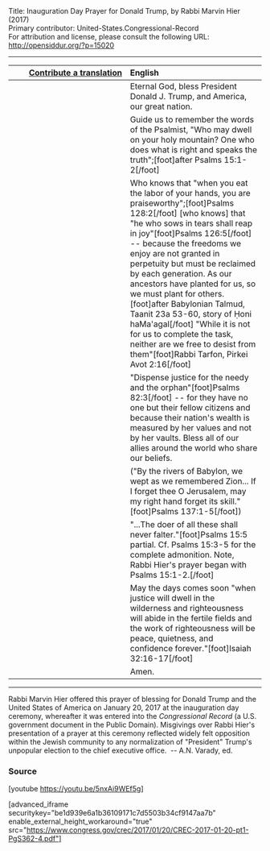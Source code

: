 <html>
<head></head>
<body>
Title: Inauguration Day Prayer for Donald Trump, by Rabbi Marvin Hier (2017)<br />
Primary contributor: United-States.Congressional-Record<br />
For attribution and license, please consult the following URL: <a href="http://opensiddur.org/?p=15020">http://opensiddur.org/?p=15020</a>
<p />
<hr />

<table style="margin-left: auto;margin-right: auto;" class="draggable">
<thead><tr><th id="x" style="text-align: right;"><a href="/contributing/upload/">Contribute a translation</a></th><th style="text-align: left;">English</th></tr></thead>
<tbody>
<tr><td style="vertical-align:top;" width="46%">
<div class="liturgy"><span lang="he">

</span></div></td>
 
<td style="vertical-align:top;" width="53%">
<div class="english">
Eternal God, 
bless President Donald J. Trump, 
and America, our great nation.
</div></td></tr>


<tr><td style="vertical-align:top;" width="46%">
<div class="liturgy"><span lang="he">

</span></div></td>
 
<td style="vertical-align:top;" width="53%">
<div class="english">
Guide us to remember the words of the Psalmist, 
"Who may dwell on your holy mountain? 
One who does what is right 
and speaks the truth";[foot]after Psalms 15:1-2[/foot]
</div></td></tr>


<tr><td style="vertical-align:top;" width="46%">
<div class="liturgy"><span lang="he">

</span></div></td>
 
<td style="vertical-align:top;" width="53%">
<div class="english">
Who knows that "when you eat the labor of your hands, 
you are praiseworthy";[foot]Psalms 128:2[/foot]
[who knows] that "he who sows in tears 
shall reap in joy"[foot]Psalms 126:5[/foot] -- 
because the freedoms we enjoy 
are not granted in perpetuity 
but must be reclaimed 
by each generation.
As our ancestors have planted for us, 
so we must plant for others.[foot]after Babylonian Talmud, Taanit 23a 53-60, story of Ḥoni haMa'agal[/foot] 
"While it is not for us to complete the task, 
neither are we free to desist from them"[foot]Rabbi Tarfon, Pirkei Avot 2:16[/foot]
</div></td></tr>


<tr><td style="vertical-align:top;" width="46%">
<div class="liturgy"><span lang="he">

</span></div></td>
 
<td style="vertical-align:top;" width="53%">
<div class="english">
"Dispense justice for the needy and the orphan"[foot]Psalms 82:3[/foot] -- 
for they have no one but their fellow citizens 
and because their nation's wealth 
is measured by her values 
and not by her vaults.
Bless all of our allies around the world 
who share our beliefs. 
</div></td></tr>


<tr><td style="vertical-align:top;" width="46%">
<div class="liturgy"><span lang="he">

</span></div></td>
 
<td style="vertical-align:top;" width="53%">
<div class="english">
("By the rivers of Babylon, 
we wept as we remembered Zion... 
If I forget thee O Jerusalem, 
may my right hand forget its skill."[foot]Psalms 137:1-5[/foot])
</div></td></tr>


<tr><td style="vertical-align:top;" width="46%">
<div class="liturgy"><span lang="he">

</span></div></td>
 
<td style="vertical-align:top;" width="53%">
<div class="english">
"...The doer of all these 
shall never falter."[foot]Psalms 15:5 partial. Cf. Psalms 15:3-5 for the complete admonition. Note, Rabbi Hier's prayer began with Psalms 15:1-2.[/foot]
</div></td></tr>


<tr><td style="vertical-align:top;" width="46%">
<div class="liturgy"><span lang="he">

</span></div></td>
 
<td style="vertical-align:top;" width="53%">
<div class="english">
May the days comes soon 
"when justice will dwell in the wilderness 
and righteousness will abide in the fertile fields 
and the work of righteousness will be peace, quietness, and confidence forever."[foot]Isaiah 32:16-17[/foot]
</div></td></tr>


<tr><td style="vertical-align:top;" width="46%">
<div class="liturgy"><span lang="he">

</span></div></td>
 
<td style="vertical-align:top;" width="53%">
<div class="english">
Amen.
</div></td></tr>
</tbody></table>

<hr />

Rabbi Marvin Hier offered this prayer of blessing for Donald Trump and the United States of America on January 20, 2017 at the inauguration day ceremony, whereafter it was entered into the <em>Congressional Record</em> (a U.S. government document in the Public Domain). Misgivings over Rabbi Hier's presentation of a prayer at this ceremony reflected widely felt opposition within the Jewish community to any normalization of "President" Trump's unpopular election to the chief executive office.  -- A.N. Varady, ed.

<h3>Source</h3>

[youtube https://youtu.be/5nxAi9WEf5g]

[advanced_iframe securitykey="be1d939e6a1b36109171c7d5503b34cf9147aa7b" enable_external_height_workaround="true" src="https://www.congress.gov/crec/2017/01/20/CREC-2017-01-20-pt1-PgS362-4.pdf"]
</body>
</html>